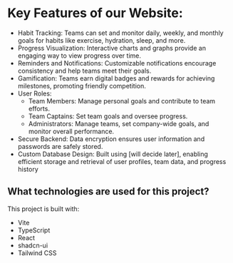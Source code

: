 # Key Features of our Website:
- Habit Tracking: Teams can set and monitor daily, weekly, and monthly goals for habits like exercise, hydration, sleep, and more.
- Progress Visualization: Interactive charts and graphs provide an engaging way to view progress over time.
- Reminders and Notifications: Customizable notifications encourage consistency and help teams meet their goals.
- Gamification: Teams earn digital badges and rewards for achieving milestones, promoting friendly competition.
- User Roles: 
  - Team Members: Manage personal goals and contribute to team efforts.
  - Team Captains: Set team goals and oversee progress.
  - Administrators: Manage teams, set company-wide goals, and monitor overall performance.
- Secure Backend: Data encryption ensures user information and passwords are safely stored.
- Custom Database Design: Built using [will decide later], enabling efficient storage and retrieval of user profiles, team data, and progress history

## What technologies are used for this project?

This project is built with:

- Vite 
- TypeScript
- React
- shadcn-ui
- Tailwind CSS


